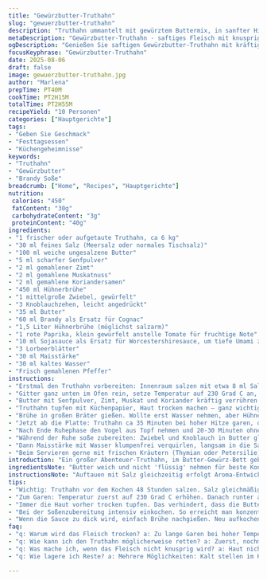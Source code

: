 ```yaml
---
title: "Gewürzbutter-Truthahn"
slug: "gewuerzbutter-truthahn"
description: "Truthahn ummantelt mit gewürztem Buttermix, in sanfter Hitze langsam gegart, resultierend in saftigem Fleisch mit knuspriger Haut. Dazu kräftige Soße mit Cognac, Tomate und einer Spur Worcestershiresauce. Tradierte Methode, überarbeitet, Gewürze reduziert, Ersatz für trockene Stellen im Truthahn eingeführt. Geduld und Temperaturempfinden sind Schlüssel, um die zarte Textur zu treffen ohne auszutrocknen."
metaDescription: "Gewürzbutter-Truthahn - saftiges Fleisch mit knuspriger Haut und aromatischer Soße, perfekt für festliche Anlässe"
ogDescription: "Genießen Sie saftigen Gewürzbutter-Truthahn mit kräftiger Soße, ideal für feierliche Dinner. Ein köstliches Rezept für besondere Anlässe"
focusKeyphrase: "Gewürzbutter-Truthahn"
date: 2025-08-06
draft: false
image: gewuerzbutter-truthahn.jpg
author: "Marlena"
prepTime: PT40M
cookTime: PT2H15M
totalTime: PT2H55M
recipeYield: "10 Personen"
categories: ["Hauptgerichte"]
tags:
- "Geben Sie Geschmack"
- "Festtagsessen"
- "Küchengeheimnisse"
keywords:
- "Truthahn"
- "Gewürzbutter"
- "Brandy Soße"
breadcrumb: ["Home", "Recipes", "Hauptgerichte"]
nutrition: 
 calories: "450"
 fatContent: "30g"
 carbohydrateContent: "3g"
 proteinContent: "40g"
ingredients:
- "1 frischer oder aufgetaute Truthahn, ca 6 kg"
- "30 ml feines Salz (Meersalz oder normales Tischsalz)"
- "100 ml weiche ungesalzene Butter"
- "5 ml scharfer Senfpulver"
- "2 ml gemahlener Zimt"
- "2 ml gemahlene Muskatnuss"
- "2 ml gemahlene Koriandersamen"
- "450 ml Hühnerbrühe"
- "1 mittelgroße Zwiebel, gewürfelt"
- "3 Knoblauchzehen, leicht angedrückt"
- "35 ml Butter"
- "60 ml Brandy als Ersatz für Cognac"
- "1,5 Liter Hühnerbrühe (möglichst salzarm)"
- "1 rote Paprika, klein gewürfelt anstelle Tomate für fruchtige Note"
- "10 ml Sojasauce als Ersatz für Worcestershiresauce, um tiefe Umami zu bringen"
- "3 Lorbeerblätter"
- "30 ml Maisstärke"
- "30 ml kaltes Wasser"
- "Frisch gemahlenen Pfeffer"
instructions:
- "Erstmal den Truthahn vorbereiten: Innenraum salzen mit etwa 8 ml Salz, Rest auf Brust und Schenkel verteilen. Generell, salz nicht erst am Ende, sondern mindestens 48 Stunden voraus. So zieht das Salz in die Fasern, nicht nur Oberfläche salzig – zieht auch etwas Wasser an und macht zart. Wenn gefroren, direkt abgedeckt im Kühlschrank auftauen und gleichzeitig salzen, das erledigt sich praktisch von allein."
- "Gitter ganz unten im Ofen rein, setze Temperatur auf 230 Grad C an, größere Hitze sorgt für guten Start dabei Haut leicht knusprig wird. Nicht sofort in Mitte schieben, sonst droht Haut zu früh zu verbrennen oder Flüssigkeit bleibt drin."
- "Butter mit Senfpulver, Zimt, Muskat und Koriander kräftig verrühren. Butter sollte weich sein, so vermischt es sich viel feiner mit den Gewürzen. Ich nehme gern mehr Senf für frische Schärfe, aber hab reduziert wegen ausgleichender Noten vom Paprika."
- "Truthahn tupfen mit Küchenpapier, Haut trocken machen – ganz wichtig. Sonst schmilzt Butter nicht gut rein, und Haut wird zäh statt knusprig. Versuche vorsichtig, Haut der Brust und Schenkel mit Fingern zu lösen, ohne Löcher oder Risse zu reißen. Das Buttergemisch dann zwischen Haut und Fleisch schieben. Gleichmäßig, leg es wie ein Schutzpolster an – das verhindert Austrocknung und bringt schöne Aromatisierung direkt an Fleisch heran."
- "Brühe in großen Bräter gießen. Wollte erst Wasser nehmen, aber Hühnerbrühe bringt beim Garen ordentlich Geschmack nach unten, macht Sauce später auch besser."
- "Jetzt ab die Platte: Truthahn ca 35 Minuten bei hoher Hitze garen, die Haut fängt an, goldbraun zu werden, hört auf blass zu schauen. Danach Hitze auf 160 Grad C runterdrehen, schonender garen. Mindestens 1 Stunde 45 Minuten im Ofen lassen. Dabei Thermometer nutzen – in Schenkel stecken, aber Knochen vermeiden. Ziel sind 79 Grad Kerntemperatur (anders als im Original, wegen zarterem Ergebnis. 82 bringt oft zu trockenes Fleisch)."
- "Nach Ende Ruhephase den Vogel aus Topf nehmen und 20-30 Minuten ohne Abdecken stehen lassen, damit sich Säfte verteilen. Nicht mit Alufolie abdecken, wirkt schweisstreibend und Haut verliert Knusprigkeit."
- "Während der Ruhe soße zubereiten: Zwiebel und Knoblauch in Butter glasig schwitzen, gerne dabei Duft inspizieren. Sobald alles weich, mit Brandy ablöschen, leicht aufkochen – Alkohol soll verdampfen, aber Aroma bleibt. Danach 1,5 l Hühnerbrühe einfüllen, Paprikastücke rein, Sojasauce und Lorbeerblätter zugeben. Das Ganze stark einköcheln lassen, bis Flüssigkeit sichtbar auf Hälfte reduziert ist – konzentrierte Aromen, Intensität steigt langsam."
- "Dann Maisstärke mit Wasser klumpenfrei verquirlen, langsam in die Sauce einrühren, dabei gut rühren, damit keine Klumpen entstehen. 1-2 Minuten sanft köcheln lassen, Sauce wird schnell dickflüssig. Mit Salz und frisch gemahlenem Pfeffer abschmecken – lieber zurückhaltend salzen, Brühe bringt auch schon Eigengeschmack."
- "Beim Servieren gerne mit frischen Kräutern (Thymian oder Petersilie) bestreuen, für Farbkontrast und frischen Kick. Passt gut zu Rotkohl oder Ofenkartoffeln."
introduction: "Ein großer Abenteuer-Truthahn, im Butter-Gewürz-Bett gebettet, langsam im Ofen verschwindet. Ich habe zu oft erlebt, dass man den Vogel entweder zu schnell brät und trocken geht oder ewig lange, bis man ihn fast vergisst. Temperaturspiel, Gewürzmischungen, Ruhezeiten – alles hat Bedeutung. Mit der Gewürzbutter unter der Haut kann man die Trockenheit bei großen Vögeln wunderbar umgehen. Statt klassischer Worcestershiresauce bringt ich Sojasauce rein, für den gewissen Umami-Tiefgang, Paprika gibt einen fruchtigen Akzent und erinnert daran, dass eine Sauce mehr darf als nur dunkel und schwer sein. Meiner Erfahrung nach gewinnt man, wenn man die Haut schön trocken hält und Butter früh einarbeitet. Das Timing ist dabei variabel, aber die Auge-merken-Technik fast immer verlässlich."
ingredientsNote: "Butter weich und nicht 'flüssig' nehmen für beste Kontrolle. Senfpulver gerne frisch gemahlen oder Pulver, keine Sauce nehmen – das verändert Textur. Statt ganzen Tomaten süße Paprika für fruchtige Alternative. Sojasauce eignet sich super als Worcestershireersatz: Würze ähnlich, aber weniger komplex. Wichtig: Salzmenge stark auf Gewicht anpassen, bei Billigbrühen eventuell weniger Salz nutzen oder entwässerte Gemüsebrühe nehmen. Brühe auf jeden Fall zum Garablauf nutzen, statt Wasser. Frischer Knoblauch gibt Geschmack ohne zu scharf zu sein. Lorbeerblätter unbedingt mitkochen, sonst gefällt mir die Sauce zu flach. Maisstärke nimmt man nur zum Andicken, etwa Soßenkonsistenz sollte immer noch angenehm sein, nicht zu gelartig."
instructionsNote: "Auftauen mit Salz gleichzeitig erfolgt Aroma-Entwicklung; nicht ignorieren, sonst trocknet das Fleisch schnell aus. Die hohen Anfangstemperaturen stecken die Haut ab, verschließen die Poren leicht, so bleibt Flüssigkeit drinnen. Das 'Abheben' der Haut bitte mit Gefühl machen – ein zu grober Zug reißt Haut, Butter läuft raus, Wirkung verpufft. Wenn keine Fleischthermometer da, Oberkeulen beim Garen beobachten: stark winklig geformt, wenn sie leicht beim Ziehen nach außen wackeln, ist fast perfekt. Beim Brandy: Lieber kurz aufkochen, somit kein harter Alkoholgeschmack – probiert, viel runder. Die Soßenreduktion hat oft die Tendenz, oben zu stark zu dick zu werden – falls zu dick, etwas Brühe nachgießen, neu aufkochen, muss nicht zäh sein. Restwärme im Vogel sorgt für Nachgaren, weswegen Ruhephase nicht auslassen, sonst Saft verteilt sich nicht."
tips:
- "Wichtig: Truthahn vor dem Kochen 48 Stunden salzen. Salz gleichmäßig verteilen. Das lässt Fleisch viel saftiger werden. Auch beim Auftauen im Kühlschrank salzen. Wirkung ist bemerkenswert. Trockenheit verhindern."
- "Zum Garen: Temperatur zuerst auf 230 Grad C erhöhen. Danach runter auf 160 für gleichmäßiges Garen. Thermometer benutzen für genaue Temperaturen. Mikrotrocken wird beim Locken der Haut verhindert."
- "Immer die Haut vorher trocken tupfen. Das verhindert, dass die Butter nicht einzieht. Wenn die Haut zäh bleibt, wird nichts knusprig. Wichtige Vorarbeit, damit das Ergebnis stimmt."
- "Bei der Soßenzubereitung intensiv einkochen. So erreicht man konzentrierte Aromen. Auch beim Andicken aufpassen. Klumpenbildung vermeiden. Klumpenfrei arbeiten, wichtig für die Textur."
- "Wenn die Sauce zu dick wird, einfach Brühe nachgießen. Neu aufkochen. Das vermindert die Gefahr von einer zu dichten Struktur. Die Sauce soll aber immer noch fließen."
faq:
- "q: Warum wird das Fleisch trocken? a: Zu lange Garen bei hoher Temperatur. Achten auf die Kerntemperatur. Beachte, Braten braucht Geduld, nicht überstürzen."
- "q: Wie kann ich den Truthahn möglicherweise retten? a: Zuerst, nochmal mit Brühe aufgießen. Vorsicht bei Temperaturen. Alternativen sind wichtig. Flüssigkeit nachgeben für die Feuchtigkeit."
- "q: Was mache ich, wenn das Fleisch nicht knusprig wird? a: Haut nicht trocken genug? Heller Temperaturstart wichtig. Haut beschützen mit der Butter, darauf achten, noch besser heiße Luft zirkulieren zu lassen."
- "q: Wie lagere ich Reste? a: Mehrere Möglichkeiten: Kalt stellen im Kühlschrank, auf sicherem Deckel achten. Alternativ aufwärmen in der Pfanne. Achten, dass es gleichmäßig warm wird."

---
```

